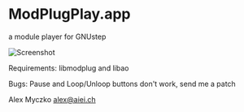 
# ModPlugPlay.app
a module player for GNUstep

![Screenshot](https://raw.github.com/alexmyczko/ModPlugPlay.app/master/ModPlugPlay.png?raw=true "Screenshot")

Requirements:
    libmodplug and libao

Bugs:
    Pause and Loop/Unloop buttons don't work, send me a patch

Alex Myczko <alex@aiei.ch>
